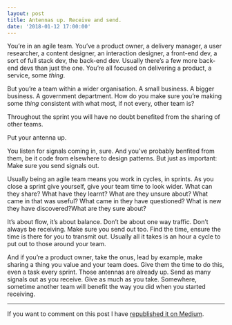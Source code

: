 ```yaml
---
layout: post
title: Antennas up. Receive and send.
date: '2018-01-12 17:00:00'
---
```

You’re in an agile team. You’ve a product owner, a delivery manager, a user researcher, a content designer, an interaction designer, a front-end dev, a sort of full stack dev, the back-end dev. Usually there’s a few more back-end devs than just the one. You’re all focused on delivering a product, a service, some _thing_.

But you’re a team within a wider organisation. A small business. A bigger business. A government department. How do you make sure you’re making some _thing_ consistent with what most, if not every, other team is?

Throughout the sprint you will have no doubt benefited from the sharing of other teams.

Put your antenna up.

You listen for signals coming in, sure. And you’ve probably benfited from them, be it code from elsewhere to design patterns. But just as important: Make sure you send signals out.

Usually being an agile team means you work in cycles, in sprints. As you close a sprint give yourself, give your team time to look wider. What can they share? What have they learnt? What are they unsure about? What came in that was useful? What came in they have questioned? What is new they have discovered?What are they sure about?

It’s about flow, it’s about balance. Don’t be about one way traffic. Don’t always be receiving. Make sure you send out too. Find the time, ensure the time is there for you to transmit out. Usually all it takes is an hour a cycle to put out to those around your team.

And if you’re a product owner, take the onus, lead by example, make sharing a thing you value and your team does. Give them the time to do this, even a task every sprint. Those antennas are already up. Send as many signals out as you receive. Give as much as you take. Somewhere, sometime another team will benefit the way you did when you started receiving.

---

If you want to comment on this post I have [republished it on Medium](https://medium.com/@ermlikeyeah/antennas-up-receive-and-send-ba77dce7af7a).
